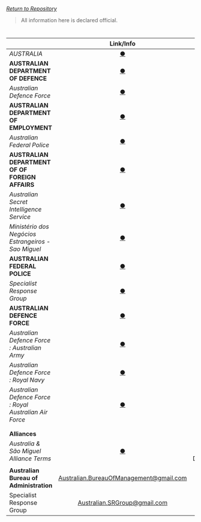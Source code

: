 [_Return to Repository_](https://github.com/EXYZED/AustralianPublicRepository/blob/PublicInformation/README.md)


> All information here is declared official.
#

|     														|         Link/Info                           	| Status 	|
|:---------------------------------------		|:-------------------------------------------------------------:	|:------:	|
| _AUSTRALIA_ 															| [**●**](https://www.roblox.com/My/Groups.aspx?gid=3158181) 	| Online 	|
| **AUSTRALIAN DEPARTMENT OF DEFENCE** 			| [**●**](https://www.roblox.com/My/Groups.aspx?gid=3223188)| Online	|
| _Australian Defence Force_ 								| [**●**](https://www.roblox.com/My/Groups.aspx?gid=3223022) 	| Online 	|
| **AUSTRALIAN DEPARTMENT OF EMPLOYMENT**		| [**●**](https://www.roblox.com/My/Groups.aspx?gid=3223198)   | Online	|
| _Australian Federal Police_ 							| [**●**](https://www.roblox.com/My/Groups.aspx?gid=3158310) 	| Online 	|
| **AUSTRALIAN DEPARTMENT OF OF FOREIGN AFFAIRS**	|[**●**](https://www.roblox.com/My/Groups.aspx?gid=3223214)| Online|
|_Australian Secret Intelligence Service_|[**●**](https://www.roblox.com/My/Groups.aspx?gid=3189276)|Online
|_Ministério dos Negócios Estrangeiros - Sao Miguel_|[**●**](https://www.roblox.com/My/Groups.aspx?gid=2967351)|Online
| **AUSTRALIAN FEDERAL POLICE**	|[**●**](https://www.roblox.com/My/Groups.aspx?gid=3158310)| Online|
|_Specialist Response Group_|[**●**](https://www.roblox.com/My/Groups.aspx?gid=2967351)|Online
| **AUSTRALIAN DEFENCE FORCE**|[**●**](https://www.roblox.com/My/Groups.aspx?gid=3158310)| Online|
|_Australian Defence Force : Australian Army_|[**●**](https://www.roblox.com/Groups/group.aspx?gid=3223119)|Online
|_Australian Defence Force : Royal Navy_|[**●**](https://www.roblox.com/Groups/group.aspx?gid=3229845)|Online
|_Australian Defence Force : Royal Australian Air Force_|[**●**](https://www.roblox.com/Groups/group.aspx?gid=3229853)|Online
|||
|||
| **Alliances** 													|                                                               	|        	|
| _Australia & São Miguel Alliance Terms_ |[**●**](https://docs.google.com/document/d/1C44GCZu7FP5xFG4RY9Nbhc8CWNfYye1BMbQ88_1O4Rs/edit#heading=h.9utpiis8nul6)| Official and Declared 	|
|||
| **Australian Bureau of Administration** | Australian.BureauOfManagement@gmail.com      | Online |
| Specialist Response Group     | Australian.SRGroup@gmail.com  | Offline |



